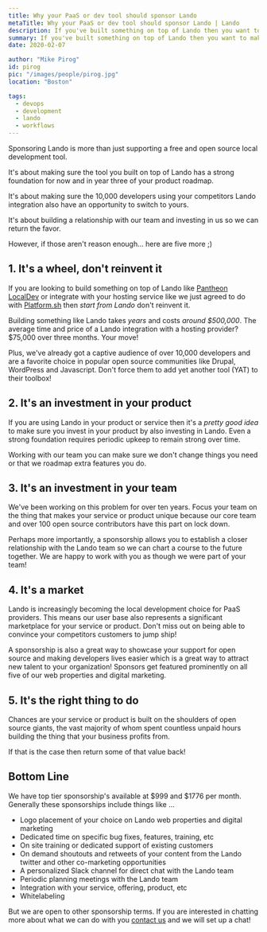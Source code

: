```yaml
---
title: Why your PaaS or dev tool should sponsor Lando
metaTitle: Why your PaaS or dev tool should sponsor Lando | Lando
description: If you've built something on top of Lando then you want to make sure Lando has a strong foundation and you're coordinating roadmaps with us. If your competitor has a Lando integration then you are missing out on a big market!
summary: If you've built something on top of Lando then you want to make sure Lando has a strong foundation and you're coordinating roadmaps with us. If your competitor has a Lando integration then you are missing out on a big market!
date: 2020-02-07

author: "Mike Pirog"
id: pirog
pic: "/images/people/pirog.jpg"
location: "Boston"

tags:
  - devops
  - development
  - lando
  - workflows
---
```


Sponsoring Lando is more than just supporting a free and open source local development tool.

It's about making sure the tool you built on top of Lando has a strong foundation for now and in year three of your product roadmap.

It's about making sure the 10,000 developers using your competitors Lando integration also have an opportunity to switch to yours.

It's about building a relationship with our team and investing in us so we can return the favor.

However, if those aren't reason enough... here are five more ;)

## 1. It's a wheel, don't reinvent it

If you are looking to build something on top of Lando like [Pantheon LocalDev](https://pantheon.io/localdev) or integrate with your hosting service like we just agreed to do with [Platform.sh](https://platform.sh/) then _start from Lando_ don't reinvent it.

Building something like Lando takes _years_ and costs _around $500,000_. The average time and price of a Lando integration with a hosting provider? $75,000 over three months. Your move!

Plus, we've already got a captive audience of over 10,000 developers and are a favorite choice in popular open source communities like Drupal, WordPress and Javascript. Don't force them to add yet another tool (YAT) to their toolbox!

## 2. It's an investment in your product

If you are using Lando in your product or service then it's a _pretty good idea_ to make sure you invest in your product by also investing in Lando. Even a strong foundation requires periodic upkeep to remain strong over time.

Working with our team you can make sure we don't change things you need or that we roadmap extra features you do.

## 3. It's an investment in your team

We've been working on this problem for over ten years. Focus your team on the thing that makes your service or product unique because our core team and over 100 open source contributors have this part on lock down.

Perhaps more importantly, a sponsorship allows you to establish a closer relationship with the Lando team so we can chart a course to the future together. We are happy to work with you as though we were part of your team!

## 4. It's a market

Lando is increasingly becoming the local development choice for PaaS providers. This means our user base also represents a significant marketplace for your service or product. Don't miss out on being able to convince your competitors customers to jump ship!

A sponsorship is also a great way to showcase your support for open source and making developers lives easier which is a great way to attract new talent to your organization! Sponsors get featured prominently on all five of our web properties and digital marketing.

## 5. It's the right thing to do

Chances are your service or product is built on the shoulders of open source giants, the vast majority of whom spent countless unpaid hours building the thing that your business profits from.

If that is the case then return some of that value back!

## Bottom Line

We have top tier sponsorship's available at $999 and $1776 per month. Generally these sponsorships include things like ...

* Logo placement of your choice on Lando web properties and digital marketing
* Dedicated time on specific bug fixes, features, training, etc
* On site training or dedicated support of existing customers
* On demand shoutouts and retweets of your content from the Lando twitter and other co-marketing opportunities
* A personalized Slack channel for direct chat with the Lando team
* Periodic planning meetings with the Lando team
* Integration with your service, offering, product, etc
* Whitelabeling

But we are open to other sponsorship terms. If you are interested in chatting more about what we can do with you [contact us](https://lando.dev/contact/) and we will set up a chat!
